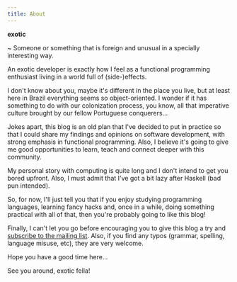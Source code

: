 ```yaml
---
title: About
---
```


**exotic**

  ~ Someone or something that is foreign and unusual in a specially interesting
    way.

An exotic developer is exactly how I feel as a functional programming enthusiast
living in a world full of (side-)effects.

I don't know about you, maybe it's different in the place you live, but at least
here in Brazil everything seems so object-oriented. I wonder if it has something
to do with our colonization process, you know, all that imperative culture
brought by our fellow Portuguese conquerers...

Jokes apart, this blog is an old plan that I've decided to put in practice so
that I could share my findings and opinions on software development, with strong
emphasis in functional programming. Also, I believe it's going to give me good
opportunities to learn, teach and connect deeper with this community.

My personal story with computing is quite long and I don't intend to get you
bored upfront. Also, I must admit that I've got a bit lazy after Haskell (bad
pun intended).

So, for now, I'll just tell you that if you enjoy studying programming
languages, learning fancy hacks and, once in a while, doing something practical
with all of that, then you're probably going to like this blog!

Finally, I can't let you go before encouraging you to give this blog a try and
[subscribe to the mailing list](#). Also, if you find any typos (grammar,
spelling, language misuse, etc), they are very welcome.

Hope you have a good time here...

See you around, exotic fella!
